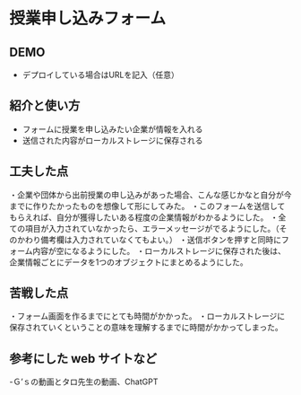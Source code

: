 # 授業申し込みフォーム

## DEMO

  - デプロイしている場合はURLを記入（任意）

## 紹介と使い方
  - フォームに授業を申し込みたい企業が情報を入れる
  - 送信された内容がローカルストレージに保存される

## 工夫した点
・企業や団体から出前授業の申し込みがあった場合、こんな感じかなと自分が今までに作りたかったものを想像して形にしてみた。
・このフォームを送信してもらえれば、自分が獲得したいある程度の企業情報がわかるようにした。
・全ての項目が入力されていなかったら、エラーメッセージがでるようにした。（そのかわり備考欄は入力されていなくてもよい。）
・送信ボタンを押すと同時にフォーム内容が空になるようにした。
・ローカルストレージに保存された後は、企業情報ごとにデータを1つのオブジェクトにまとめるようにした。

## 苦戦した点
・フォーム画面を作るまでにとても時間がかかった。
・ローカルストレージに保存されていくということの意味を理解するまでに時間がかかってしまった。

## 参考にした web サイトなど

  -Ｇ’ｓの動画とタロ先生の動画、ChatGPT